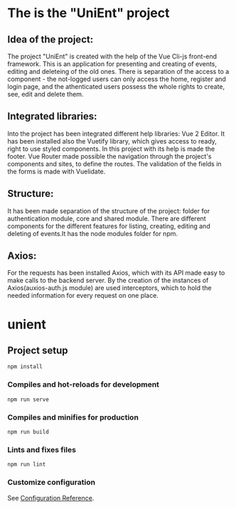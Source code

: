 # The is the "UniEnt" project

## Idea of the project:
The project "UniEnt" is created with the help of the Vue Cli-js front-end framework. This is an application for presenting and creating of events, editing and deleteing of the old ones. There is separation of the access to a component - the not-logged users can only access the home, register and login page, and the athenticated users possess the whole rights to create, see, edit and delete them.

## Integrated libraries:
Into the project has been integrated different help libraries: Vue 2 Editor. It has been installed also the Vuetify library, which gives access to ready, right to use styled components. In this project with its help is made the footer. Vue Router made possible the navigation through the project's components and sites, to define the routes. The validation of the fields in the forms is made with Vuelidate.

## Structure:
It has been made separation of the structure of the project: folder for authentication module, core and shared module. There are different components for the different features for listing, creating, editing and deleting of events.It has the node modules folder for npm.

## Axios:
For the requests has been installed Axios, which with its API made easy to make calls to the backend server. By the creation of the instances of Axios(auxios-auth.js module) are used interceptors, which to hold the needed information for every request on one place.



# unient

## Project setup
```
npm install
```

### Compiles and hot-reloads for development
```
npm run serve
```

### Compiles and minifies for production
```
npm run build
```

### Lints and fixes files
```
npm run lint
```

### Customize configuration
See [Configuration Reference](https://cli.vuejs.org/config/).
